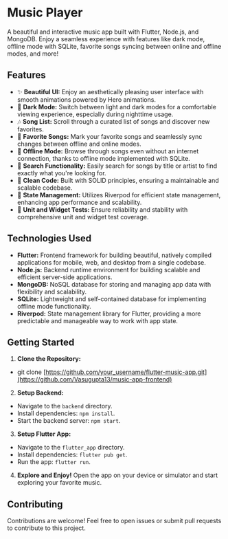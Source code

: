 # Music Player

A beautiful and interactive music app built with Flutter, Node.js, and MongoDB. Enjoy a seamless experience with features like dark mode, offline mode with SQLite, favorite songs syncing between online and offline modes, and more!

## Features

- ✨ **Beautiful UI:** Enjoy an aesthetically pleasing user interface with smooth animations powered by Hero animations.
- 🌙 **Dark Mode:** Switch between light and dark modes for a comfortable viewing experience, especially during nighttime usage.
- 🎶 **Song List:** Scroll through a curated list of songs and discover new favorites.
- 🩷 **Favorite Songs:** Mark your favorite songs and seamlessly sync changes between offline and online modes.
- 🛜 **Offline Mode:** Browse through songs even without an internet connection, thanks to offline mode implemented with SQLite.
- 🔎 **Search Functionality:** Easily search for songs by title or artist to find exactly what you're looking for.
- 🧹 **Clean Code:** Built with SOLID principles, ensuring a maintainable and scalable codebase.
- 🗿 **State Management:** Utilizes Riverpod for efficient state management, enhancing app performance and scalability.
- 🧪 **Unit and Widget Tests:** Ensure reliability and stability with comprehensive unit and widget test coverage.

## Technologies Used

- **Flutter:** Frontend framework for building beautiful, natively compiled applications for mobile, web, and desktop from a single codebase.
- **Node.js:** Backend runtime environment for building scalable and efficient server-side applications.
- **MongoDB:** NoSQL database for storing and managing app data with flexibility and scalability.
- **SQLite:** Lightweight and self-contained database for implementing offline mode functionality.
- **Riverpod:** State management library for Flutter, providing a more predictable and manageable way to work with app state.

## Getting Started

1. **Clone the Repository:**
- git clone [https://github.com/your_username/flutter-music-app.git](https://github.com/Vasugupta13/music-app-frontend)

2. **Setup Backend:**
- Navigate to the `backend` directory.
- Install dependencies: `npm install`.
- Start the backend server: `npm start`.

3. **Setup Flutter App:**
- Navigate to the `flutter_app` directory.
- Install dependencies: `flutter pub get`.
- Run the app: `flutter run`.

4. **Explore and Enjoy!**
Open the app on your device or simulator and start exploring your favorite music.

## Contributing

Contributions are welcome! Feel free to open issues or submit pull requests to contribute to this project.
